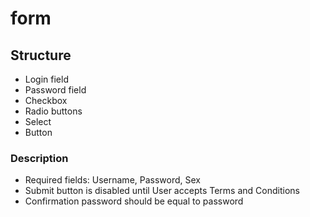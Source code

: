 # form

## Structure
- Login field
- Password field
- Сheckbox
- Radio buttons
- Select
- Button

### Description
- Required fields: Username, Password, Sex
- Submit button is disabled until User accepts Terms and Conditions
- Confirmation password should be equal to password

